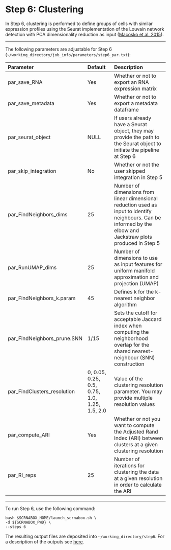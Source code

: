 # Step 6: Clustering
In Step 6, clustering is performed to define groups of cells with similar expression profiles using the Seurat implementation of the Louvain network detection with PCA dimensionality reduction as input  ([Macosko et al. 2015](https://www.ncbi.nlm.nih.gov/pmc/articles/PMC4481139/)).
 - - - -
The following parameters are adjustable for Step 6 (`~/working_directory/job_info/parameters/step6_par.txt`):

|Parameter|Default|Description|
|:--|:--|:--|
|par_save_RNA| Yes| Whether or not to export an RNA expression matrix|
|par_save_metadata| Yes|Whether or not to export a metadata dataframe|
|par_seurat_object| NULL |If users already have a Seurat object, they may provide the path to the Seurat object to initiate the pipeline at Step 6|
|par_skip_integration|No|Whether or not the user skipped integration in Step 5| 
|par_FindNeighbors_dims|25| Number of dimensions from linear dimensional reduction used as input to identify neighbours. Can be informed by the elbow and Jackstraw plots produced in Step 5|
|par_RunUMAP_dims|25| Number of dimensions to use as input features for uniform manifold approximation and projection (UMAP)|
|par_FindNeighbors_k.param|45|Defines k for the k-nearest neighbor algorithm|
|par_FindNeighbors_prune.SNN|1/15|Sets the cutoff for acceptable Jaccard index when computing the neighborhood overlap for the shared nearest-neighbour (SNN) construction
|par_FindClusters_resolution|0, 0.05, 0.25, 0.5, 0.75, 1.0, 1.25, 1.5, 2.0|Value of the clustering resolution parameter. You may provide multiple resolution values|
|par_compute_ARI|Yes| Whether or not you want to compute the Adjusted Rand Index (ARI) between clusters at a given clustering resolution|
|par_RI_reps|25|Number of iterations for clustering the data at a given resolution in order to calculate the ARI|
 
 - - - -
To run Step 6, use the following command:
```
bash $SCRNABOX_HOME/launch_scrnabox.sh \
-d ${SCRNABOX_PWD} \
--steps 6 
```
The resulting output files are deposited into `~/working_directory/step6`. For a description of the outputs see [here](outputs.md).
